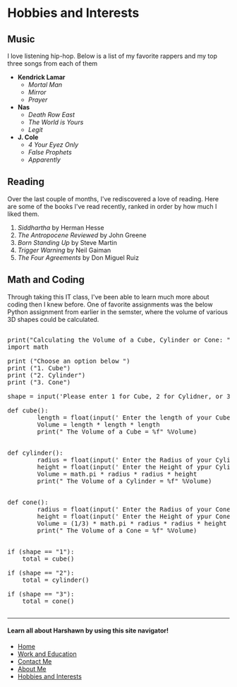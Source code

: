 # Hobbies and Interests

## Music
I love listening hip-hop. Below is a list of my favorite rappers and my top three songs from each of them

- **Kendrick Lamar**
    - *Mortal Man*
    - *Mirror*
    - *Prayer*
- **Nas**
    - *Death Row East*
    - *The World is Yours*
    - *Legit*
- **J. Cole**
    - *4 Your Eyez Only*
    - *False Prophets*
    - *Apparently*

## Reading
Over the last couple of months, I've rediscovered a love of reading. Here are some of the books I've read recently,
ranked in order by how much I liked them.
1. *Siddhartha* by Herman Hesse
2. *The Antropocene Reviewed* by John Greene
3. *Born Standing Up* by Steve Martin
4. *Trigger Warning* by Neil Gaiman
5. *The Four Agreements* by Don Miguel Ruiz

## Math and Coding
Through taking this IT class, I've been able to learn much more about coding then I knew before. One of favorite assignments was the below Python
assignment from earlier in the semster, where the volume of various 3D shapes could be calculated. 

<pre>

print("Calculating the Volume of a Cube, Cylinder or Cone: ")
import math

print ("Choose an option below ")
print ("1. Cube")
print ("2. Cylinder")
print ("3. Cone")

shape = input('Please enter 1 for Cube, 2 for Cylidner, or 3 for Cone ')

def cube():
        length = float(input(' Enter the length of your Cube: '))
        Volume = length * length * length
        print(" The Volume of a Cube = %f" %Volume)


def cylinder():
        radius = float(input(' Enter the Radius of your Cylinder: '))
        height = float(input(' Enter the Height of ypur Cylinder: '))
        Volume = math.pi * radius * radius * height
        print(" The Volume of a Cylinder = %f" %Volume)


def cone():
        radius = float(input(' Enter the Radius of your Cone: '))
        height = float(input(' Enter the Height of ypur Cone: '))
        Volume = (1/3) * math.pi * radius * radius * height
        print(" The Volume of a Cone = %f" %Volume)


if (shape == "1"):
    total = cube()
    
if (shape == "2"):
    total = cylinder()
    
if (shape == "3"):
    total = cone()

</pre>

*** 
#### Learn all about Harshawn by using this site navigator!
* [Home](README.md)
* [Work and Education](Work.md)
* [Contact Me](Contact.md)
* [About Me](AboutMe.md)
* [Hobbies and Interests](Hobbies.md)
